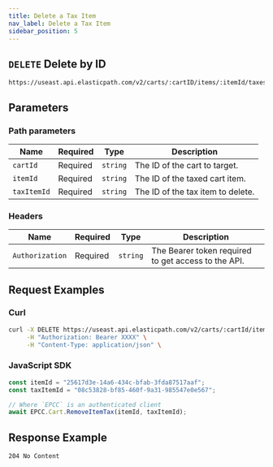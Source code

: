 ```yaml
---
title: Delete a Tax Item
nav_label: Delete a Tax Item
sidebar_position: 5
---
```


## `DELETE` Delete by ID

```http
https://useast.api.elasticpath.com/v2/carts/:cartID/items/:itemId/taxes/:id
```

## Parameters

### Path parameters

| Name        | Required | Type     | Description                       |
| ----------- | -------- | -------- | --------------------------------- |
| `cartId`    | Required | `string` | The ID of the cart to target.     |
| `itemId`    | Required | `string` | The ID of the taxed cart item.    |
| `taxItemId` | Required | `string` | The ID of the tax item to delete. |

### Headers

| Name            | Required | Type     | Description                                         |
| --------------- | -------- | -------- | --------------------------------------------------- |
| `Authorization` | Required | `string` | The Bearer token required to get access to the API. |

## Request Examples

### Curl

```bash
curl -X DELETE https://useast.api.elasticpath.com/v2/carts/:cartId/items/:itemId/taxes/:taxItemId \
     -H "Authorization: Bearer XXXX" \
     -H "Content-Type: application/json" \
```

### JavaScript SDK

```javascript
const itemId = "25617d3e-14a6-434c-bfab-3fda87517aaf";
const taxItemId = "08c53828-bf85-460f-9a31-985547e0e567";

// Where `EPCC` is an authenticated client
await EPCC.Cart.RemoveItemTax(itemId, taxItemId);
```

## Response Example

`204 No Content`
